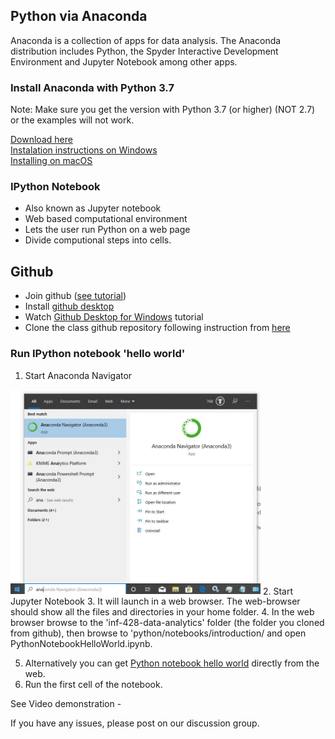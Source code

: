
## Python via Anaconda


Anaconda is a collection of apps for data analysis.  The Anaconda distribution includes Python, the Spyder Interactive Development Environment and Jupyter Notebook among other apps.  


### Install Anaconda with Python 3.7

Note: Make sure you get the version with Python 3.7 (or higher) (NOT 2.7) or the examples will not work. 

[Download here](https://www.anaconda.com/distribution/windows)  
[Instalation instructions on Windows](https://docs.anaconda.com/anaconda/install/windows/)  
[Installing on macOS](https://docs.anaconda.com/anaconda/install/mac-os/)  

### IPython Notebook
* Also known as Jupyter notebook  
* Web based computational environment  
* Lets the user run Python on a web page  
* Divide computional steps into cells.  

## Github

* Join github ([see tutorial](https://product.hubspot.com/blog/git-and-github-tutorial-for-beginners))
* Install [github desktop](https://desktop.github.com/) 
* Watch [Github Desktop for Windows](https://www.youtube.com/watch?v=77W2JSL7-r8) tutorial
* Clone the class github repository following instruction from [here](https://bnorthan.github.io/inf-428-data-analytics-online/Module1/CloneFromGitHub)

### Run IPython notebook 'hello world'

1.  Start Anaconda Navigator  
<img src="anaconda.jpg" width="400">  
2.  Start Jupyter Notebook  
3.  It will launch in a web browser.  The web-browser should show all the files and directories in your home folder.  
4.  In the web browser browse to the 'inf-428-data-analytics' folder (the folder you cloned from github), then browse to 'python/notebooks/introduction/ and open PythonNotebookHelloWorld.ipynb.   

5.  Alternatively you can get [Python notebook hello world](https://github.com/bnorthan/inf-428-data-analytics-online/blob/master/python/notebooks/introduction/PythonNotebookHelloWorld.ipynb)  directly from the web. 
2.  Run the first cell of the notebook.  

See Video demonstration - 

If you have any issues, please post on our discussion group. 


